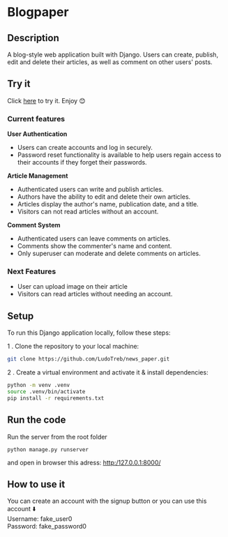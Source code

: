 # Blogpaper

## Description

A blog-style web application built with Django. Users can create, publish, edit and delete their articles, as well as comment on other users' posts.

## Try it 
Click [here](https://lth-newspaper-8ffa74dfa98b.herokuapp.com/) to try it. Enjoy 😊 

### Current features
**User Authentication**

- Users can create accounts and log in securely.
- Password reset functionality is available to help users regain access to their accounts if they forget their passwords.

**Article Management**

- Authenticated users can write and publish articles.
- Authors have the ability to edit and delete their own articles.
- Articles display the author's name, publication date, and a title.
- Visitors can not read articles without an account.

**Comment System**

- Authenticated users can leave comments on articles.
- Comments show the commenter's name and content.
- Only superuser can moderate and delete comments on articles.

### Next Features
- User can upload image on their article
- Visitors can read articles without needing an account.

## Setup
To run this Django application locally, follow these steps:

1 . Clone the repository to your local machine:
```bash
git clone https://github.com/LudoTreb/news_paper.git
```
2 . Create a virtual environment and activate it & install dependencies:

```bash
python -m venv .venv 
source .venv/bin/activate
pip install -r requirements.txt 
```

## Run the code
Run the server from the root folder
```
python manage.py runserver
```  
and open in browser this adress: <http:/127.0.0.1:8000/>

## How to use it
You can create an account with the signup button or you can use this account ⬇️  
Username: fake_user0  
Password: fake_password0 
